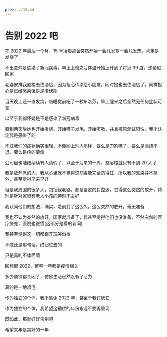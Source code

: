 ```yaml
---
prev: ./18.md
---
```


# 告别 2022 吧

在 2022 年最后一个月，15 号凌晨那会突然开始一会儿发寒一会儿发热，肯定是发烧了

不出意外是感染了新冠病毒，早上上班之后体温开始上升到了将近 39 度，遂请假回家

老婆安排我直接去住酒店，因为担心传染给小朋友，同时她也去住酒店了，同样担心是已经感染但是是潜伏期

当天晚上还一直发烧，临睡觉前吃了一粒布洛芬，早上醒来之后全然无任何症状可言

以至于我都怀疑是不是感染了新冠病毒

直到两天后她也开始发烧，开始嗓子发毛，开始咳嗽，并且抗原测试阳性，我才认定我是感染了的

不过我们的症状确实很轻，不像网上别人那样，要么是刀割嗓子，要么是高烧不退，要么是疼的要命

公司里也陆陆续续有人请假了，以至于后来的一周，整层楼就只有不到 20 人了

我是放开派的人，我从心里就不觉得这病毒能完全防得住，所以我的感染并不意外，甚至觉得早来早好

但是我周围的很多人，包括我老婆，都是坚定的封控派，觉得这么突然的放开，特别是针对家里有老人小孩的特别不友好

我认同他们的想法，确实，之前封了这么久，这么突然的放开，毫无准备

我也不认为突然的放开，国家就准备了，我甚至觉得他们也没准备，不然突然的医疗挤兑，医院也很慌(这部分是看的新闻)

我甚至觉得这一切都跟开玩笑似得

不过还是那句话，终归过去的

只是真的不体面啊

回想起 2022，整整一年都是疫情相关

多少商铺都关闭了，仿佛生活已然没有了活力

真的是一地鸡毛

作为独立的个体，我不感谢 2022 年，甚至于我讨厌它

作为独立的个体，我希望这糟糕的年份永远不要再重现

既如此，那就好好告别吧

希望来年是美好的一年
